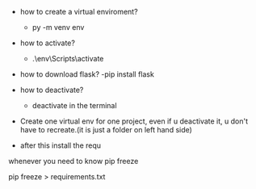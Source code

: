 - how to create a virtual enviroment?
  - py -m venv env
- how to activate?
  - .\env\Scripts\activate

- how to download flask?
    -pip install flask
- how to deactivate?
  - deactivate in the terminal
- Create one virtual env for one project, even if u deactivate it, u don't have to recreate.(it is just a folder on left hand side)
- after this install the requ

whenever you need to know 
pip freeze

pip freeze > requirements.txt 